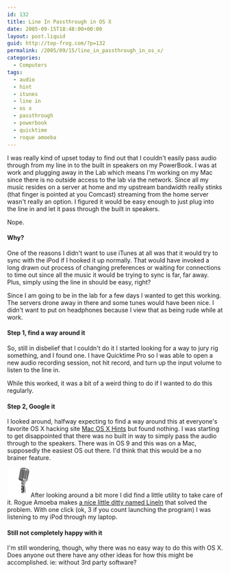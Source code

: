 ```yaml
---
id: 132
title: Line In Passthrough in OS X
date: 2005-09-15T18:48:00+00:00
layout: post.liquid
guid: http://top-frog.com/?p=132
permalink: /2005/09/15/line_in_passthrough_in_os_x/
categories:
  - Computers
tags:
  - audio
  - hint
  - itunes
  - line in
  - os x
  - passthrough
  - powerbook
  - quicktime
  - roque amoeba
---
```

I was really kind of upset today to find out that I couldn't easily pass audio through from my line in to the built in speakers on my PowerBook. I was at work and plugging away in the Lab which means I'm working on my Mac since there is no outside access to the lab via the network. Since all my music resides on a server at home and my upstream bandwidth really stinks (that finger is pointed at you Comcast) streaming from the home server wasn't really an option. I figured it would be easy enough to just plug into the line in and let it pass through the built in speakers.

Nope.

#### Why?

One of the reasons I didn't want to use iTunes at all was that it would try to sync with the iPod if I hooked it up normally. That would have invoked a long drawn out process of changing preferences or waiting for connections to time out since all the music it would be trying to sync is far, far away. Plus, simply using the line in should be easy, right?

Since I am going to be in the lab for a few days I wanted to get this working. The servers drone away in there and some tunes would have been nice. I didn't want to put on headphones because I view that as being rude while at work.

#### Step 1, find a way around it

So, still in disbelief that I couldn't do it I started looking for a way to jury rig something, and I found one. I have Quicktime Pro so I was able to open a new audio recording session, not hit record, and turn up the input volume to listen to the line in.

While this worked, it was a bit of a weird thing to do if I wanted to do this regularly.

#### Step 2, Google it

I looked around, halfway expecting to find a way around this at everyone's favorite OS X hacking site [Mac OS X Hints](http://www.macosxhints.com) but found nothing. I was starting to get disappointed that there was no built in way to simply pass the audio through to the speakers. There was in OS 9 and this was on a Mac, supposedly the easiest OS out there. I'd think that this would be a no brainer feature.

<img class="alignright" src="/assets/articles/linein.jpg" alt="old-timey microphone" />After looking around a bit more I did find a little utility to take care of it. Rogue Amoeba makes [a nice little ditty named LineIn](http://www.rogueamoeba.com/freebies/) that solved the problem. With one click (ok, 3 if you count launching the program) I was listening to my iPod through my laptop.

#### Still not completely happy with it

I'm still wondering, though, why there was no easy way to do this with OS X. Does anyone out there have any other ideas for how this might be accomplished. ie: without 3rd party software?
